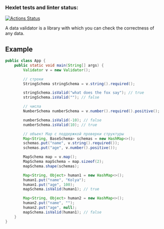 ### Hexlet tests and linter status:
[![Actions Status](https://github.com/honest-niceman/java-project-78/workflows/hexlet-check/badge.svg)](https://github.com/honest-niceman/java-project-78/actions)

A data validator is a library with which you can check the correctness of any data.

## Example

```java
public class App {
    public static void main(String[] args) {
        Validator v = new Validator();

        // строки
        StringSchema stringSchema = v.string().required();

        stringSchema.isValid("what does the fox say"); // true
        stringSchema.isValid(""); // false

        // числа
        NumberSchema numberSchema = v.number().required().positive();

        numberSchema.isValid(-10); // false
        numberSchema.isValid(10); // true

        // объект Map с поддержкой проверки структуры
        Map<String, BaseSchema> schemas = new HashMap<>();
        schemas.put("name", v.string().required());
        schemas.put("age", v.number().positive());

        MapSchema map = v.map();
        MapSchema mapSchema = map.sizeof(2);
        mapSchema.shape(schemas);

        Map<String, Object> human1 = new HashMap<>();
        human1.put("name", "Kolya");
        human1.put("age", 100);
        mapSchema.isValid(human1); // true

        Map<String, Object> human2 = new HashMap<>();
        human2.put("name", "");
        human2.put("age", null);
        mapSchema.isValid(human1); // false
    }
}
```
